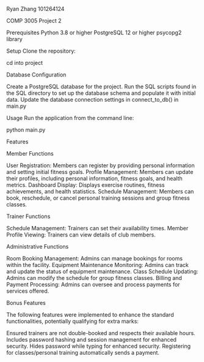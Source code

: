 Ryan Zhang
101264124

COMP 3005 Project 2

Prerequisites
Python 3.8 or higher
PostgreSQL 12 or higher
psycopg2 library

Setup
Clone the repository:

cd into project

Database Configuration

Create a PostgreSQL database for the project.
Run the SQL scripts found in the SQL directory to set up the database schema and populate it with initial data.
Update the database connection settings in connect_to_db() in main.py

Usage
Run the application from the command line:

python main.py


Features

Member Functions

User Registration: Members can register by providing personal information and setting initial fitness goals.
Profile Management: Members can update their profiles, including personal information, fitness goals, and health metrics.
Dashboard Display: Displays exercise routines, fitness achievements, and health statistics.
Schedule Management: Members can book, reschedule, or cancel personal training sessions and group fitness classes.

Trainer Functions

Schedule Management: Trainers can set their availability times.
Member Profile Viewing: Trainers can view details of club members.

Administrative Functions

Room Booking Management: Admins can manage bookings for rooms within the facility.
Equipment Maintenance Monitoring: Admins can track and update the status of equipment maintenance.
Class Schedule Updating: Admins can modify the schedule for group fitness classes.
Billing and Payment Processing: Admins can oversee and process payments for services offered.

Bonus Features

The following features were implemented to enhance the standard functionalities, potentially qualifying for extra marks:

Ensured trainers are not double-booked and respects their available hours.
Includes password hashing and session management for enhanced security.
Hides password while typing for enhanced security.
Registering for classes/personal training automatically sends a payment.

